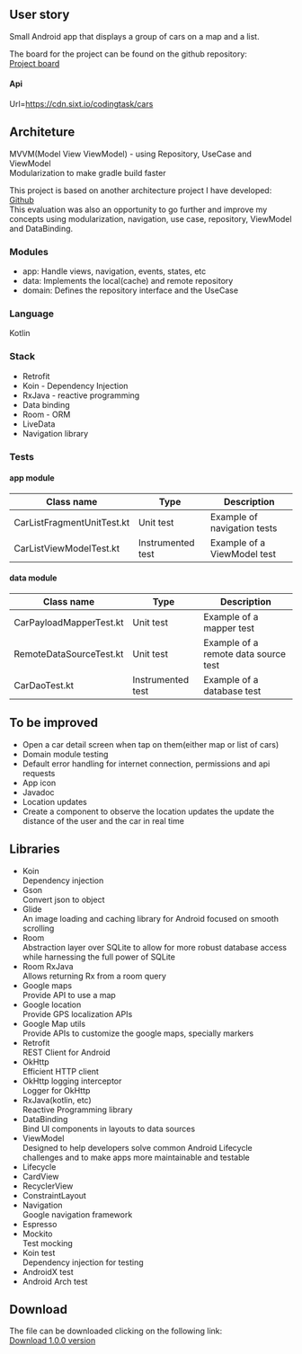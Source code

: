 ## User story
Small Android app that displays a group of cars on a map and a list.

The board for the project can be found on the github repository:  
[Project board](https://github.com/maiconhellmann/sixt-evaluation/projects/1)

#### Api
Url=https://cdn.sixt.io/codingtask/cars 
 
## Architeture
MVVM(Model View ViewModel) - using Repository, UseCase and ViewModel  
Modularization to make gradle build faster

This project is based on another architecture project I have developed:  [Github](https://github.com/maiconhellmann/hellmann-architecture)  
This evaluation was also an opportunity to go further and improve my concepts using modularization, navigation, use case, repository, ViewModel and DataBinding.

### Modules
* app: Handle views, navigation, events, states, etc
* data: Implements the local(cache) and remote repository
* domain: Defines the repository interface and the UseCase

### Language
Kotlin

### Stack
* Retrofit
* Koin - Dependency Injection
* RxJava - reactive programming
* Data binding
* Room - ORM
* LiveData 
* Navigation library

### Tests
#### app module  
|Class name|Type|Description|
|---|---|---|
|CarListFragmentUnitTest.kt|Unit test|Example of navigation tests|
|CarListViewModelTest.kt|Instrumented test|Example of a ViewModel test|

#### data module  

|Class name|Type|Description|
|---|---|---|
|CarPayloadMapperTest.kt|Unit test|Example of a mapper test|
|RemoteDataSourceTest.kt|Unit test|Example of a remote data source test|
|CarDaoTest.kt|Instrumented test|Example of a database test|


## To be improved
* Open a car detail screen when tap on them(either map or list of cars)
* Domain module testing
* Default error handling for internet connection, permissions and api requests
* App icon
* Javadoc
* Location updates
* Create a component to observe the location updates the update the distance of the user and the car in real time

## Libraries
* Koin  
Dependency injection
* Gson  
Convert json to object
* Glide  
An image loading and caching library for Android focused on smooth scrolling
* Room  
Abstraction layer over SQLite to allow for more robust database access while harnessing the full power of SQLite
* Room RxJava  
Allows returning Rx from a room query
* Google maps  
Provide API to use a map
* Google location  
Provide GPS localization APIs
* Google Map utils  
Provide APIs to customize the google maps, specially markers
* Retrofit  
REST Client for Android
* OkHttp  
Efficient HTTP client
* OkHttp logging interceptor  
Logger for OkHttp  
* RxJava(kotlin, etc)  
Reactive Programming library    
* DataBinding  
Bind UI components in layouts to data sources  
* ViewModel  
Designed to help developers solve common Android Lifecycle challenges and to make apps more maintainable and testable  
* Lifecycle  
* CardView  
* RecyclerView  
* ConstraintLayout
* Navigation  
Google navigation framework  
* Espresso
* Mockito  
Test mocking  
* Koin test  
Dependency injection for testing  
* AndroidX test
* Android Arch test


## Download
The file can be downloaded clicking on the following link:  
[Download 1.0.0 version](https://github.com/maiconhellmann/sixt-evaluation/tree/master/releases/1.0.0/app-debug.apk)